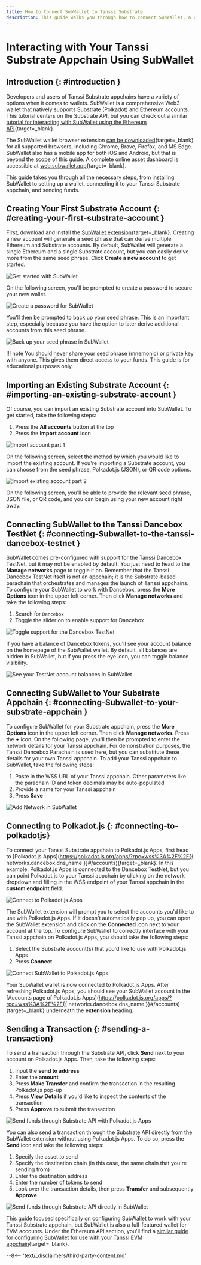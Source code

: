 ```yaml
---
title: How to Connect SubWallet to Tanssi Substrate
description: This guide walks you through how to connect SubWallet, a comprehensive Polkadot, Substrate, and Ethereum wallet, to your Tanssi Substrate appchain. 
---
```


# Interacting with Your Tanssi Substrate Appchain Using SubWallet

## Introduction {: #introduction }

Developers and users of Tanssi Substrate appchains have a variety of options when it comes to wallets. SubWallet is a comprehensive Web3 wallet that natively supports Substrate (Polkadot) and Ethereum accounts. This tutorial centers on the Substrate API, but you can check out a similar [tutorial for interacting with SubWallet using the Ethereum API](/dapp-developers/developer-toolkit/ethereum-api/wallets/subwallet){target=\_blank}.

The SubWallet wallet browser extension [can be downloaded](https://www.subwallet.app/download.html){target=\_blank} for all supported browsers, including Chrome, Brave, Firefox, and MS Edge. SubWallet also has a mobile app for both iOS and Android, but that is beyond the scope of this guide. A complete online asset dashboard is accessible at [web.subwallet.app](https://web.subwallet.app/){target=\_blank}.

This guide takes you through all the necessary steps, from installing SubWallet to setting up a wallet, connecting it to your Tanssi Substrate appchain, and sending funds.

## Creating Your First Substrate Account {: #creating-your-first-substrate-account }

First, download and install the [SubWallet extension](https://www.subwallet.app/download.html){target=\_blank}. Creating a new account will generate a seed phrase that can derive multiple Ethereum and Substrate accounts. By default, SubWallet will generate a single Ethereum and a single Substrate account, but you can easily derive more from the same seed phrase. Click **Create a new account** to get started.

![Get started with SubWallet](/images/dapp-developers/developer-toolkit/substrate-api/wallets/subwallet/subwallet-1.webp)

On the following screen, you'll be prompted to create a password to secure your new wallet.

![Create a password for SubWallet](/images/dapp-developers/developer-toolkit/substrate-api/wallets/subwallet/subwallet-2.webp)

You'll then be prompted to back up your seed phrase. This is an important step, especially because you have the option to later derive additional accounts from this seed phrase.

![Back up your seed phrase in SubWallet](/images/dapp-developers/developer-toolkit/substrate-api/wallets/subwallet/subwallet-3.webp)

!!! note
    You should never share your seed phrase (mnemonic) or private key with anyone. This gives them direct access to your funds. This guide is for educational purposes only.

## Importing an Existing Substrate Account {: #importing-an-existing-substrate-account }

Of course, you can import an existing Substrate account into SubWallet. To get started, take the following steps:

1. Press the **All accounts** button at the top
2. Press the **Import account** icon

![Import account part 1](/images/dapp-developers/developer-toolkit/substrate-api/wallets/subwallet/subwallet-4.webp)

On the following screen, select the method by which you would like to import the existing account. If you're importing a Substrate account, you can choose from the seed phrase, Polkadot.js (JSON), or QR code options.

![Import existing account part 2](/images/dapp-developers/developer-toolkit/substrate-api/wallets/subwallet/subwallet-5.webp)

On the following screen, you'll be able to provide the relevant seed phrase, JSON file, or QR code, and you can begin using your new account right away.

## Connecting SubWallet to the Tanssi Dancebox TestNet {: #connecting-Subwallet-to-the-tanssi-dancebox-testnet }

SubWallet comes pre-configured with support for the Tanssi Dancebox TestNet, but it may not be enabled by default. You just need to head to the **Manage networks** page to toggle it on. Remember that the Tanssi Dancebox TestNet itself is not an appchain; it is the Substrate-based parachain that orchestrates and manages the launch of Tanssi appchains. To configure your SubWallet to work with Dancebox, press the **More Options** icon in the upper left corner. Then click **Manage networks** and take the following steps:

1. Search for `Dancebox`
2. Toggle the slider on to enable support for Dancebox

![Toggle support for the Dancebox TestNet](/images/dapp-developers/developer-toolkit/substrate-api/wallets/subwallet/subwallet-6.webp)

If you have a balance of Dancebox tokens, you'll see your account balance on the homepage of the SubWallet wallet. By default, all balances are hidden in SubWallet, but if you press the eye icon, you can toggle balance visibility.

![See your TestNet account balances in SubWallet](/images/dapp-developers/developer-toolkit/substrate-api/wallets/subwallet/subwallet-7.webp)

## Connecting SubWallet to Your Substrate Appchain {: #connecting-Subwallet-to-your-substrate-appchain }

To configure SubWallet for your Substrate appchain, press the **More Options** icon in the upper left corner. Then click **Manage networks**. Press the **+** icon. On the following page, you'll then be prompted to enter the network details for your Tanssi appchain. For demonstration purposes, the Tanssi Dancebox Parachain is used here, but you can substitute these details for your own Tanssi appchain. To add your Tanssi appchain to SubWallet, take the following steps:

1. Paste in the WSS URL of your Tanssi appchain. Other parameters like the parachain ID and token decimals may be auto-populated
2. Provide a name for your Tanssi appchain
3. Press **Save**

![Add Network in SubWallet](/images/dapp-developers/developer-toolkit/substrate-api/wallets/subwallet/subwallet-8.webp)

## Connecting to Polkadot.js {: #connecting-to-polkadotjs}

To connect your Tanssi Substrate appchain to Polkadot.js Apps, first head to [Polkadot.js Apps](https://polkadot.js.org/apps/?rpc=wss%3A%2F%2F{{ networks.dancebox.dns_name }}#/accounts){target=\_blank}. In this example, Polkadot.js Apps is connected to the Dancebox TestNet, but you can point Polkadot.js to your Tanssi appchain by clicking on the network dropdown and filling in the WSS endpoint of your Tanssi appchain in the **custom endpoint** field.

![Connect to Polkadot.js Apps](/images/dapp-developers/developer-toolkit/substrate-api/wallets/subwallet/subwallet-9.webp)

The SubWallet extension will prompt you to select the accounts you'd like to use with Polkadot.js Apps. If it doesn't automatically pop up, you can open the SubWallet extension and click on the **Connected** icon next to your account at the top. To configure SubWallet to correctly interface with your Tanssi appchain on Polkadot.js Apps, you should take the following steps:

1. Select the Substrate account(s) that you'd like to use with Polkadot.js Apps
2. Press **Connect**

![Connect SubWallet to Polkadot.js Apps](/images/dapp-developers/developer-toolkit/substrate-api/wallets/subwallet/subwallet-10.webp)

Your SubWallet wallet is now connected to Polkadot.js Apps. After refreshing Polkadot.js Apps, you should see your SubWallet account in the [Accounts page of Polkadot.js Apps](https://polkadot.js.org/apps/?rpc=wss%3A%2F%2F{{ networks.dancebox.dns_name }}#/accounts){target=\_blank} underneath the **extension** heading.

## Sending a Transaction {: #sending-a-transaction}

To send a transaction through the Substrate API, click **Send** next to your account on Polkadot.js Apps. Then, take the following steps:

1. Input the **send to address**
2. Enter the **amount**
3. Press **Make Transfer** and confirm the transaction in the resulting Polkadot.js pop-up
4. Press **View Details** if you'd like to inspect the contents of the transaction
5. Press **Approve** to submit the transaction

![Send funds through Substrate API with Polkadot.js Apps](/images/dapp-developers/developer-toolkit/substrate-api/wallets/subwallet/subwallet-11.webp)

You can also send a transaction through the Substrate API directly from the SubWallet extension without using Polkadot.js Apps. To do so, press the **Send** icon and take the following steps:

1. Specify the asset to send
2. Specify the destination chain (in this case, the same chain that you're sending from)
3. Enter the destination address
4. Enter the number of tokens to send
5. Look over the transaction details, then press **Transfer** and subsequently **Approve**

![Send funds through Substrate API directly in SubWallet](/images/dapp-developers/developer-toolkit/substrate-api/wallets/subwallet/subwallet-12.webp)

This guide focused specifically on configuring SubWallet to work with your Tanssi Substrate appchain, but SubWallet is also a full-featured wallet for EVM accounts. Under the Ethereum API section, you'll find a [similar guide for configuring SubWallet for use with your Tanssi EVM appchain](/dapp-developers/developer-toolkit/ethereum-api/wallets/subwallet){target=\_blank}.

--8<-- 'text/_disclaimers/third-party-content.md'
